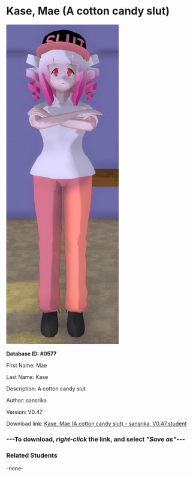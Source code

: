 # Kase, Mae (A cotton candy slut)

<img src="Files/Images/Kase, Mae (A cotton candy slut).png" title="Kase, Mae (A cotton candy slut) - sansrika, V0.47">

**Database ID: #0577**

First Name: Mae

Last Name: Kase

Description: A cotton candy slut

Author: sansrika

Version: V0.47

Download link: <a href="https://raw.githubusercontent.com/Arbiter1223/Daigaku-Gurashi-Custom-Students/master/Files/Studen%20Files/Kase%2C%20Mae%20(A%20cotton%20candy%20slut)%20-%20sansrika%2C%20V0.47.student">Kase, Mae (A cotton candy slut) - sansrika, V0.47.student</a>

### ---**To download, _right-click_ the link, and select _"Save as"_**---

### Related Students

-none-
